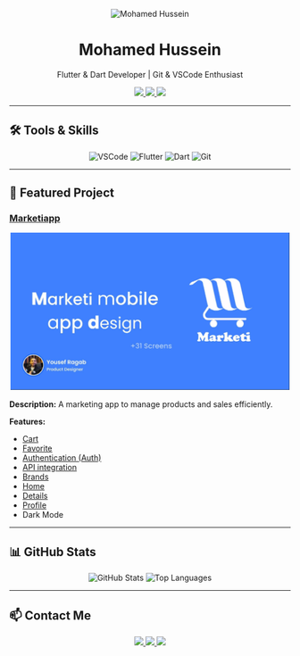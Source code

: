 <p align="center">
  <img src="https://github.com/Mohamed-Hessein.png" width="150" alt="Mohamed Hussein">
</p>

<h1 align="center">Mohamed Hussein</h1>
<p align="center">Flutter & Dart Developer | Git & VSCode Enthusiast</p>

<p align="center">
  <a href="mailto:mohamedkareem3345@gmail.com">
    <img src="https://img.shields.io/badge/Email-mohamedkareem3345@gmail.com-red?style=for-the-badge&logo=gmail&logoColor=white" height="25">
  </a>
  <a href="https://github.com/Mohamed-Hessein">
    <img src="https://img.shields.io/badge/GitHub-Mohamed--Hessein-181717?style=for-the-badge&logo=github&logoColor=white" height="25">
  </a>
  <a href="https://www.linkedin.com/in/mohamed-mohamed-hussin">
    <img src="https://img.shields.io/badge/LinkedIn-Mohamed%20Hussein-blue?style=for-the-badge&logo=linkedin&logoColor=white" height="25">
  </a>
</p>

---

## 🛠️ Tools & Skills

<p align="center">
  <img alt="VSCode" src="https://img.shields.io/badge/VSCode-007ACC?style=for-the-badge&logo=visual-studio-code&logoColor=white" height="20">
  <img alt="Flutter" src="https://img.shields.io/badge/Flutter-02569B?style=for-the-badge&logo=flutter&logoColor=white" height="20">
  <img alt="Dart" src="https://img.shields.io/badge/Dart-0175C2?style=for-the-badge&logo=dart&logoColor=white" height="20">
  <img alt="Git" src="https://img.shields.io/badge/Git-F05032?style=for-the-badge&logo=git&logoColor=white" height="20">
</p>

---

## 🌟 Featured Project

### [Marketiapp](https://github.com/Mohamed-Hessein/Marketiapp)

<p align="center">
  <img src="https://github.com/Mohamed-Hessein/Mohamed-Hessein/blob/main/assets/Marktia.jpg" width="500" alt="Marketiapp Screenshot">
</p>

**Description:** A marketing app to manage products and sales efficiently.  

**Features:**  
- [Cart](https://github.com/Mohamed-Hessein/Marketiapp/tree/main/app%2Flib%2FFeatures%2FCart)  
- [Favorite](https://github.com/Mohamed-Hessein/Marketiapp/tree/main/app%2Flib%2FFeatures%2FFavorite)  
- [Authentication (Auth)](https://github.com/Mohamed-Hessein/Marketiapp/tree/main/app%2Flib%2FFeatures%2FAuth)  
- [API integration](https://github.com/Mohamed-Hessein/Marketiapp/tree/main/app%2Flib%2FFeatures%2FApi)  
- [Brands](https://github.com/Mohamed-Hessein/Marketiapp/tree/main/app%2Flib%2FFeatures%2FBrands)  
- [Home](https://github.com/Mohamed-Hessein/Marketiapp/tree/main/app%2Flib%2FFeatures%2FHome)  
- [Details](https://github.com/Mohamed-Hessein/Marketiapp/tree/main/app%2Flib%2FFeatures%2Fdetails)  
- [Profile](https://github.com/Mohamed-Hessein/Marketiapp/tree/main/app%2Flib%2FFeatures%2FProfile)  
- Dark Mode  

---

## 📊 GitHub Stats

<p align="center">
  <img src="https://github-readme-stats.vercel.app/api?username=Mohamed-Hessein&show_icons=true&theme=radical" alt="GitHub Stats" height="160">
  <img src="https://github-readme-stats.vercel.app/api/top-langs/?username=Mohamed-Hessein&layout=compact&theme=radical" alt="Top Languages" height="160">
</p>

---

## 📫 Contact Me

<p align="center">
  <a href="mailto:mohamedkareem3345@gmail.com">
    <img src="https://img.shields.io/badge/Email-mohamedkareem3345@gmail.com-red?style=for-the-badge&logo=gmail&logoColor=white" height="25">
  </a>
  <a href="https://github.com/Mohamed-Hessein">
    <img src="https://img.shields.io/badge/GitHub-Mohamed--Hessein-181717?style=for-the-badge&logo=github&logoColor=white" height="25">
  </a>
  <a href="https://www.linkedin.com/in/mohamed-mohamed-hussin">
    <img src="https://img.shields.io/badge/LinkedIn-Mohamed%20Hussein-blue?style=for-the-badge&logo=linkedin&logoColor=white" height="25">
  </a>
</p>
